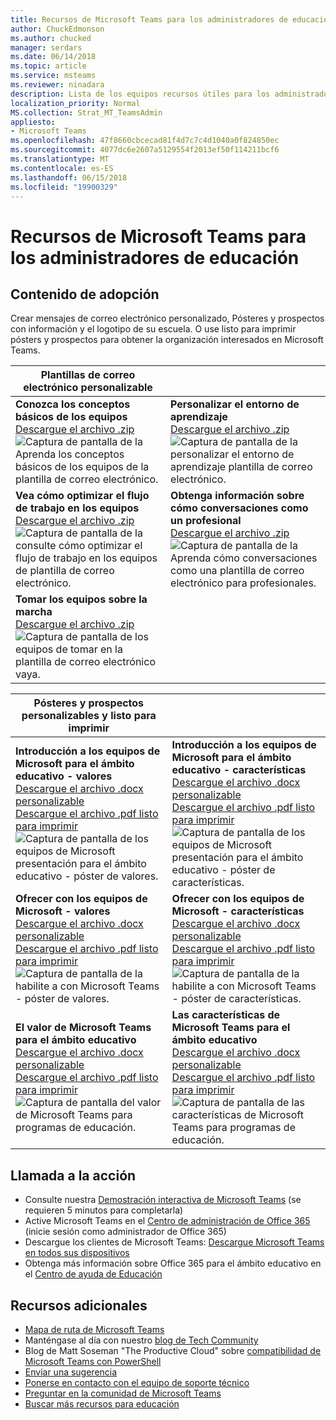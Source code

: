 ```yaml
---
title: Recursos de Microsoft Teams para los administradores de educación
author: ChuckEdmonson
ms.author: chucked
manager: serdars
ms.date: 06/14/2018
ms.topic: article
ms.service: msteams
ms.reviewer: ninadara
description: Lista de los equipos recursos útiles para los administradores de TI en el ámbito educativo.
localization_priority: Normal
MS.collection: Strat_MT_TeamsAdmin
appliesto:
- Microsoft Teams
ms.openlocfilehash: 47f8660cbcecad81f4d7c7c4d1040a0f824850ec
ms.sourcegitcommit: 4077dc6e2607a5129554f2013ef50f114211bcf6
ms.translationtype: MT
ms.contentlocale: es-ES
ms.lasthandoff: 06/15/2018
ms.locfileid: "19900329"
---
```

<a name="microsoft-teams-resources-for-education-admins"></a>Recursos de Microsoft Teams para los administradores de educación
==============================================

## <a name="adoption-content"></a>Contenido de adopción

Crear mensajes de correo electrónico personalizado, Pósteres y prospectos con información y el logotipo de su escuela. O use listo para imprimir pósters y prospectos para obtener la organización interesados en Microsoft Teams.

|Plantillas de correo electrónico personalizable |         |
|---------|---------|
|**Conozca los conceptos básicos de los equipos**<br>[Descargue el archivo .zip](https://github.com/microsoftdocs/officedocs-skypeforbusiness/blob/live/teams/downloads/edu-resources/getting-started.zip?raw=true)<br> ![Captura de pantalla de la Aprenda los conceptos básicos de los equipos de la plantilla de correo electrónico.](media/outlook-template-teams-basics.png)   |**Personalizar el entorno de aprendizaje**<br>[Descargue el archivo .zip](https://github.com/microsoftdocs/officedocs-skypeforbusiness/blob/live/teams/downloads/edu-resources/customize-learning.zip?raw=true)<br>![Captura de pantalla de la personalizar el entorno de aprendizaje plantilla de correo electrónico.](media/outlook-template-teams-learn.png)       |
|**Vea cómo optimizar el flujo de trabajo en los equipos**<br>[Descargue el archivo .zip](https://github.com/microsoftdocs/officedocs-skypeforbusiness/blob/live/teams/downloads/edu-resources/workflows.zip?raw=true)<br>![Captura de pantalla de la consulte cómo optimizar el flujo de trabajo en los equipos de plantilla de correo electrónico.](media/outlook-template-teams-workflow.png)     |**Obtenga información sobre cómo conversaciones como un profesional**<br>[Descargue el archivo .zip](https://github.com/microsoftdocs/officedocs-skypeforbusiness/blob/live/teams/downloads/edu-resources/chat.zip?raw=true)<br>![Captura de pantalla de la Aprenda cómo conversaciones como una plantilla de correo electrónico para profesionales.](media/outlook-template-teams-chat.png)        |
|**Tomar los equipos sobre la marcha**<br>[Descargue el archivo .zip](https://github.com/microsoftdocs/officedocs-skypeforbusiness/blob/live/teams/downloads/edu-resources/get-teams.zip?raw=true)<br>![Captura de pantalla de los equipos de tomar en la plantilla de correo electrónico vaya.](media/outlook-template-teams-connect.png)    |          |

|Pósteres y prospectos personalizables y listo para imprimir  |        |
|---------|---------|
|**Introducción a los equipos de Microsoft para el ámbito educativo - valores**<br>[Descargue el archivo .docx personalizable](https://github.com/microsoftdocs/officedocs-skypeforbusiness/blob/teams/downloads/edu-resources/teams-edu-customizable-poster-intro-values.docx?raw=true)<br>[Descargue el archivo .pdf listo para imprimir](https://github.com/microsoftdocs/officedocs-skypeforbusiness/blob/teams/downloads/edu-resources/teams-edu-posters-values.pdf?raw=true)<br>![Captura de pantalla de los equipos de Microsoft presentación para el ámbito educativo - póster de valores.](media/poster-intro-values.png)    |**Introducción a los equipos de Microsoft para el ámbito educativo - características**<br>[Descargue el archivo .docx personalizable](https://github.com/microsoftdocs/officedocs-skypeforbusiness/blob/teams/downloads/edu-resources/team-edu-customizable-poster-intro-features.docx?raw=true)<br>[Descargue el archivo .pdf listo para imprimir](https://github.com/microsoftdocs/officedocs-skypeforbusiness/blob/teams/downloads/edu-resources/teams-edu-poster-features.pdf?raw=true)<br>![Captura de pantalla de los equipos de Microsoft presentación para el ámbito educativo - póster de características.](media/poster-intro-features.png)          |
|**Ofrecer con los equipos de Microsoft - valores**<br>[Descargue el archivo .docx personalizable](https://github.com/microsoftdocs/officedocs-skypeforbusiness/blob/teams/downloads/edu-resources/teams-edu-customizable-poster-empower-values.docx?raw=true)<br>[Descargue el archivo .pdf listo para imprimir](https://github.com/microsoftdocs/officedocs-skypeforbusiness/blob/teams/downloads/edu-resources/teams-edu-posters-values.pdf?raw=true)<br>![Captura de pantalla de la habilite a con Microsoft Teams - póster de valores.](media/poster-empower-values.png)   |**Ofrecer con los equipos de Microsoft - características**<br>[Descargue el archivo .docx personalizable](https://github.com/microsoftdocs/officedocs-skypeforbusiness/blob/teams/downloads/edu-resources/teams-edu-customizable-poster-empower-features.docx?raw=true)<br>[Descargue el archivo .pdf listo para imprimir](https://github.com/microsoftdocs/officedocs-skypeforbusiness/blob/teams/downloads/edu-resources/teams-edu-poster-features.pdf?raw=true)<br>![Captura de pantalla de la habilite a con Microsoft Teams - póster de características.](media/poster-empower-features.png)          |
|**El valor de Microsoft Teams para el ámbito educativo**<br>[Descargue el archivo .docx personalizable](https://github.com/microsoftdocs/officedocs-skypeforbusiness/blob/teams/downloads/edu-resources/teams-edu-customizable-flyer-values.docx?raw=true)<br>[Descargue el archivo .pdf listo para imprimir](https://github.com/microsoftdocs/officedocs-skypeforbusiness/blob/teams/downloads/edu-resources/teams-edu-flyer-values.pdf?raw=true)<br>![Captura de pantalla del valor de Microsoft Teams para programas de educación.](media/flyer-values.png)    |**Las características de Microsoft Teams para el ámbito educativo**<br>[Descargue el archivo .docx personalizable](https://github.com/microsoftdocs/officedocs-skypeforbusiness/blob/teams/downloads/edu-resources/teams-edu-customizable-flyer-values.docx?raw=true)<br>[Descargue el archivo .pdf listo para imprimir](https://github.com/microsoftdocs/officedocs-skypeforbusiness/blob/teams/downloads/edu-resources/teams-edu-flyer-features.pdf?raw=true)<br>![Captura de pantalla de las características de Microsoft Teams para programas de educación.](media/flyer-features.png)        |

## <a name="call-to-action"></a>Llamada a la acción

- Consulte nuestra [Demostración interactiva de Microsoft Teams](http://teamsdemo.office.com/) (se requieren 5 minutos para completarla)
- Active Microsoft Teams en el [Centro de administración de Office 365](https://portal.office.com/adminportal/home#/Settings/ServicesAndAddIns) (inicie sesión como administrador de Office 365)
- Descargue los clientes de Microsoft Teams: [Descargue Microsoft Teams en todos sus dispositivos](https://teams.microsoft.com/downloads)
- Obtenga más información sobre Office 365 para el ámbito educativo en el [Centro de ayuda de Educación](https://support.office.com/education)
    
## <a name="additional-resources"></a>Recursos adicionales

- [Mapa de ruta de Microsoft Teams](https://aka.ms/teamsroadmap)
- Manténgase al día con nuestro [blog de Tech Community](https://techcommunity.microsoft.com/t5/Microsoft-Teams-Blog/bg-p/MicrosoftTeamsBlog) 
- Blog de Matt Soseman "The Productive Cloud" sobre [compatibilidad de Microsoft Teams con PowerShell](https://blogs.technet.microsoft.com/skypehybridguy/2017/11/07/microsoft-teams-powershell-support/)
- [Enviar una sugerencia](https://aka.ms/eduuservoice)
- [Ponerse en contacto con el equipo de soporte técnico](https://aka.ms/o365portal)
- [Preguntar en la comunidad de Microsoft Teams](https://aka.ms/msteamscommunity)
- [Buscar más recursos para educación](https://education.microsoft.com/)


